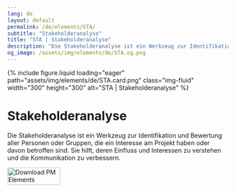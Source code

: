 ```yaml
---
lang: de
layout: default
permalink: /de/elements/STA/
subtitle: "Stakeholderanalyse"
title: "STA | Stakeholderanalyse"
description: "Die Stakeholderanalyse ist ein Werkzeug zur Identifikation und Bewertung aller Personen oder Gruppen, die ein Interesse am Projekt haben oder davon betroffen sind. Sie hilft, deren Einfluss und Interessen zu verstehen und die Kommunikation zu verbessern."
og_image: /assets/img/elements/de/STA.og.png
---
```


{% include figure.liquid loading="eager" path="assets/img/elements/de/STA.card.png" class="img-fluid" width="300" height="300" alt="STA | Stakeholderanalyse" %}

# Stakeholderanalyse

Die Stakeholderanalyse ist ein Werkzeug zur Identifikation und Bewertung aller Personen oder Gruppen, die ein Interesse am Projekt haben oder davon betroffen sind. Sie hilft, deren Einfluss und Interessen zu verstehen und die Kommunikation zu verbessern.

<a href="https://apps.apple.com/app/apple-store/id6738084498?pt=127441684&ct=website&mt=8">
  <img src="{{ "assets/img/en/appstore.png" | relative_url }}" width="120" height="40" alt="Download PM Elements">
</a>
